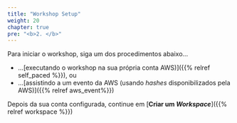 ```yaml
---
title: "Workshop Setup"
weight: 20
chapter: true
pre: "<b>2. </b>"
---
```


Para iniciar o workshop, siga um dos procedimentos abaixo...

* ...[executando o workshop na sua própria conta AWS)]({{% relref self_paced %}}), ou
* ...[assistindo a um evento da AWS (usando *hashes* disponibilizados pela AWS)]({{% relref aws_event%}})

Depois da sua conta configurada, continue em [**Criar um *Workspace***]({{% relref workspace %}})